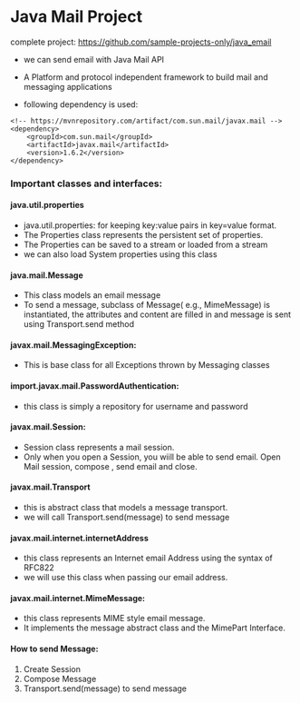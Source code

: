 
# Java Mail Project

complete project: https://github.com/sample-projects-only/java_email

- we can send email with Java Mail API

- A Platform and protocol independent framework to build mail and messaging applications 

- following dependency is used:

```text
<!-- https://mvnrepository.com/artifact/com.sun.mail/javax.mail -->
<dependency>
    <groupId>com.sun.mail</groupId>
    <artifactId>javax.mail</artifactId>
    <version>1.6.2</version>
</dependency>
```

### Important classes and interfaces: 
#### java.util.properties
- java.util.properties: for keeping key:value pairs in key=value format.
- The Properties class represents the persistent set of properties. 
- The Properties can be saved to a stream or loaded from a stream 
- we can also load System properties using this class 

#### java.mail.Message

- This class models an email message
- To send a message, subclass of Message( e.g., MimeMessage) is instantiated, the attributes and content are filled in and message is sent using Transport.send method

#### javax.mail.MessagingException:

- This is base class for all Exceptions thrown by Messaging classes

#### import.javax.mail.PasswordAuthentication:

- this class is simply a repository for username and password

#### javax.mail.Session:

- Session class represents a mail session.
- Only when you open a Session, you wiill be able to send email. Open Mail session, compose , send email and close. 

#### javax.mail.Transport

- this is abstract class that models a message transport. 
- we will call Transport.send(message) to send message 

#### javax.mail.internet.internetAddress

- this class represents an Internet email Address using the syntax of RFC822
- we will use this class when passing our email address.

#### javax.mail.internet.MimeMessage:

- this class represents MIME style email message.
- It implements the message abstract class and the MimePart Interface. 


#### How to send Message: 
1. Create Session
2. Compose Message
3. Transport.send(message) to send message










